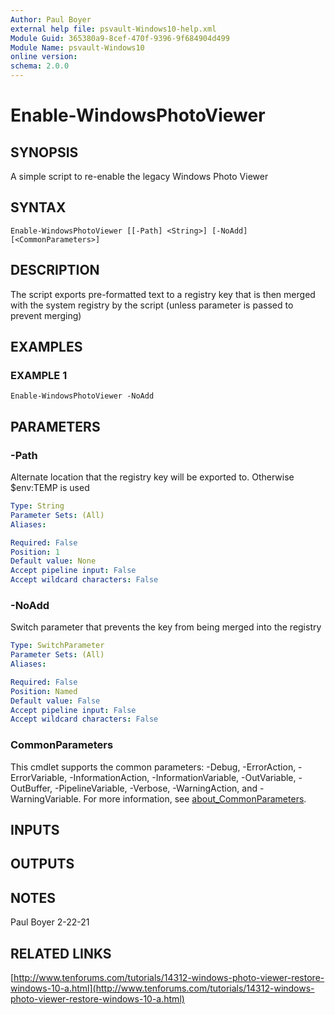 ```yaml
---
Author: Paul Boyer
external help file: psvault-Windows10-help.xml
Module Guid: 365380a9-8cef-470f-9396-9f684904d499
Module Name: psvault-Windows10
online version:
schema: 2.0.0
---
```


# Enable-WindowsPhotoViewer

## SYNOPSIS
A simple script to re-enable the legacy Windows Photo Viewer

## SYNTAX

```
Enable-WindowsPhotoViewer [[-Path] <String>] [-NoAdd] [<CommonParameters>]
```

## DESCRIPTION
The script exports pre-formatted text to a registry key that is then merged with the system registry by the script (unless parameter is passed to prevent merging)

## EXAMPLES

### EXAMPLE 1
```
Enable-WindowsPhotoViewer -NoAdd
```

## PARAMETERS

### -Path
Alternate location that the registry key will be exported to.
Otherwise $env:TEMP is used

```yaml
Type: String
Parameter Sets: (All)
Aliases:

Required: False
Position: 1
Default value: None
Accept pipeline input: False
Accept wildcard characters: False
```

### -NoAdd
Switch parameter that prevents the key from being merged into the registry

```yaml
Type: SwitchParameter
Parameter Sets: (All)
Aliases:

Required: False
Position: Named
Default value: False
Accept pipeline input: False
Accept wildcard characters: False
```

### CommonParameters
This cmdlet supports the common parameters: -Debug, -ErrorAction, -ErrorVariable, -InformationAction, -InformationVariable, -OutVariable, -OutBuffer, -PipelineVariable, -Verbose, -WarningAction, and -WarningVariable. For more information, see [about_CommonParameters](http://go.microsoft.com/fwlink/?LinkID=113216).

## INPUTS

## OUTPUTS

## NOTES
Paul Boyer 2-22-21

## RELATED LINKS

[http://www.tenforums.com/tutorials/14312-windows-photo-viewer-restore-windows-10-a.html](http://www.tenforums.com/tutorials/14312-windows-photo-viewer-restore-windows-10-a.html)

